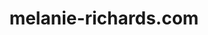 ---
title: 'melanie-richards.com'
url: 'https://melanie-richards.com'
tags: ['designer', 'developer', 'browsers', 'accessibility', 'a11y']
updatesFeed: 'https://melanie-richards.com/feed.xml'
nsfw: false
rss: true
---